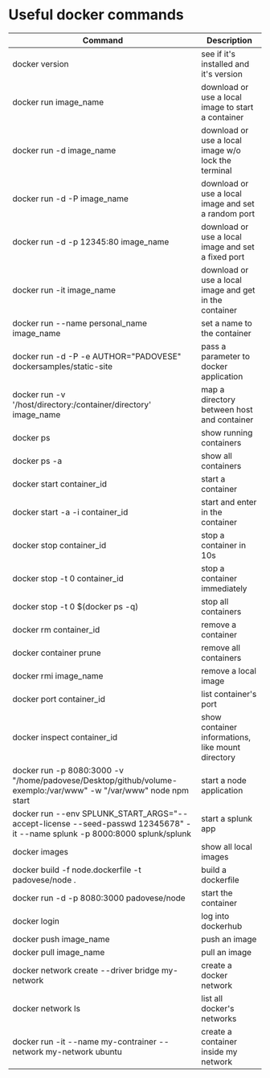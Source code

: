 <h1>Useful docker commands</h1>

Command  | Description
------------- | -------------
docker version  | see if it's installed and it's version
docker run image_name | download or use a local image to start a container
docker run -d image_name | download or use a local image w/o lock the terminal
docker run -d -P image_name | download or use a local image and set a random port
docker run -d -p 12345:80 image_name | download or use a local image and set a fixed port
docker run -it image_name | download or use a local image and get in the container
docker run --name personal_name image_name | set a name to the container
docker run -d -P -e AUTHOR="PADOVESE" dockersamples/static-site | pass a parameter to docker application
docker run -v '/host/directory:/container/directory' image_name | map a directory between host and container
docker ps  | show running containers
docker ps -a | show all containers
docker start container_id | start a container
docker start -a -i container_id | start and enter in the container
docker stop container_id | stop a container in 10s
docker stop -t 0 container_id | stop a container immediately
docker stop -t 0 $(docker ps -q) | stop all containers
docker rm container_id | remove a container
docker container prune | remove all containers
docker rmi image_name | remove a local image
docker port container_id | list container's port
docker inspect container_id | show container informations, like mount directory
docker run -p 8080:3000 -v "/home/padovese/Desktop/github/volume-exemplo:/var/www" -w "/var/www" node npm start | start a node application 
docker run --env SPLUNK_START_ARGS="--accept-license --seed-passwd 12345678" -it --name splunk -p 8000:8000  splunk/splunk | start a splunk app
docker images | show all local images
docker build -f node.dockerfile -t padovese/node . | build a dockerfile
docker run -d -p 8080:3000 padovese/node | start the container
docker login | log into dockerhub
docker push image_name | push an image
docker pull image_name | pull an image
docker network create --driver bridge my-network | create a docker network
docker network ls | list all docker's networks
docker run -it --name my-contrainer --network my-network ubuntu | create a container inside my network